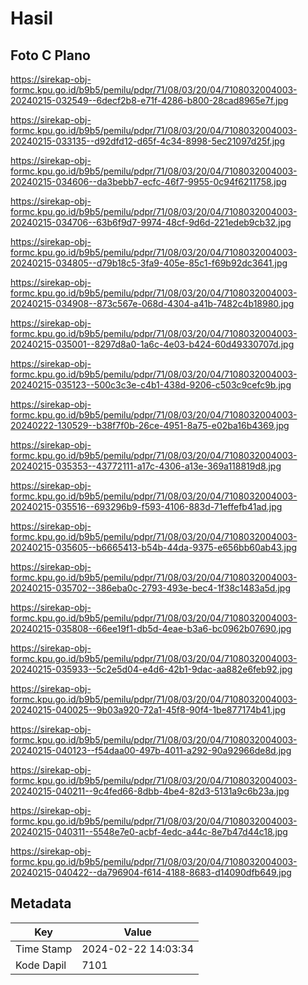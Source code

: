 # Hasil

## Foto C Plano

https://sirekap-obj-formc.kpu.go.id/b9b5/pemilu/pdpr/71/08/03/20/04/7108032004003-20240215-032549--6decf2b8-e71f-4286-b800-28cad8965e7f.jpg

https://sirekap-obj-formc.kpu.go.id/b9b5/pemilu/pdpr/71/08/03/20/04/7108032004003-20240215-033135--d92dfd12-d65f-4c34-8998-5ec21097d25f.jpg

https://sirekap-obj-formc.kpu.go.id/b9b5/pemilu/pdpr/71/08/03/20/04/7108032004003-20240215-034606--da3bebb7-ecfc-46f7-9955-0c94f6211758.jpg

https://sirekap-obj-formc.kpu.go.id/b9b5/pemilu/pdpr/71/08/03/20/04/7108032004003-20240215-034706--63b6f9d7-9974-48cf-9d6d-221edeb9cb32.jpg

https://sirekap-obj-formc.kpu.go.id/b9b5/pemilu/pdpr/71/08/03/20/04/7108032004003-20240215-034805--d79b18c5-3fa9-405e-85c1-f69b92dc3641.jpg

https://sirekap-obj-formc.kpu.go.id/b9b5/pemilu/pdpr/71/08/03/20/04/7108032004003-20240215-034908--873c567e-068d-4304-a41b-7482c4b18980.jpg

https://sirekap-obj-formc.kpu.go.id/b9b5/pemilu/pdpr/71/08/03/20/04/7108032004003-20240215-035001--8297d8a0-1a6c-4e03-b424-60d49330707d.jpg

https://sirekap-obj-formc.kpu.go.id/b9b5/pemilu/pdpr/71/08/03/20/04/7108032004003-20240215-035123--500c3c3e-c4b1-438d-9206-c503c9cefc9b.jpg

https://sirekap-obj-formc.kpu.go.id/b9b5/pemilu/pdpr/71/08/03/20/04/7108032004003-20240222-130529--b38f7f0b-26ce-4951-8a75-e02ba16b4369.jpg

https://sirekap-obj-formc.kpu.go.id/b9b5/pemilu/pdpr/71/08/03/20/04/7108032004003-20240215-035353--43772111-a17c-4306-a13e-369a118819d8.jpg

https://sirekap-obj-formc.kpu.go.id/b9b5/pemilu/pdpr/71/08/03/20/04/7108032004003-20240215-035516--693296b9-f593-4106-883d-71effefb41ad.jpg

https://sirekap-obj-formc.kpu.go.id/b9b5/pemilu/pdpr/71/08/03/20/04/7108032004003-20240215-035605--b6665413-b54b-44da-9375-e656bb60ab43.jpg

https://sirekap-obj-formc.kpu.go.id/b9b5/pemilu/pdpr/71/08/03/20/04/7108032004003-20240215-035702--386eba0c-2793-493e-bec4-1f38c1483a5d.jpg

https://sirekap-obj-formc.kpu.go.id/b9b5/pemilu/pdpr/71/08/03/20/04/7108032004003-20240215-035808--66ee19f1-db5d-4eae-b3a6-bc0962b07690.jpg

https://sirekap-obj-formc.kpu.go.id/b9b5/pemilu/pdpr/71/08/03/20/04/7108032004003-20240215-035933--5c2e5d04-e4d6-42b1-9dac-aa882e6feb92.jpg

https://sirekap-obj-formc.kpu.go.id/b9b5/pemilu/pdpr/71/08/03/20/04/7108032004003-20240215-040025--9b03a920-72a1-45f8-90f4-1be877174b41.jpg

https://sirekap-obj-formc.kpu.go.id/b9b5/pemilu/pdpr/71/08/03/20/04/7108032004003-20240215-040123--f54daa00-497b-4011-a292-90a92966de8d.jpg

https://sirekap-obj-formc.kpu.go.id/b9b5/pemilu/pdpr/71/08/03/20/04/7108032004003-20240215-040211--9c4fed66-8dbb-4be4-82d3-5131a9c6b23a.jpg

https://sirekap-obj-formc.kpu.go.id/b9b5/pemilu/pdpr/71/08/03/20/04/7108032004003-20240215-040311--5548e7e0-acbf-4edc-a44c-8e7b47d44c18.jpg

https://sirekap-obj-formc.kpu.go.id/b9b5/pemilu/pdpr/71/08/03/20/04/7108032004003-20240215-040422--da796904-f614-4188-8683-d14090dfb649.jpg


## Metadata

| Key        | Value               |
| ---------- | ------------------- |
| Time Stamp | 2024-02-22 14:03:34 |
| Kode Dapil | 7101                |



